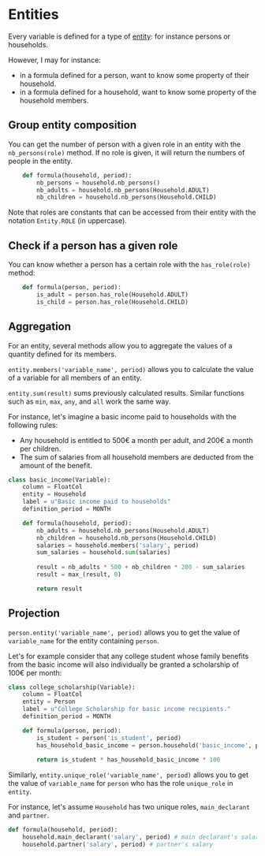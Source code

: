 # Entities

Every variable is defined for a type of [entity](../person,_entities,_role.md): for instance persons or households.

However, I may for instance:
- in a formula defined for a person, want to know some property of their household.
- in a formula defined for a household, want to know some property of the household members.

## Group entity composition

You can get the number of person with a given role in an entity with the `nb_persons(role)` method. If no role is given, it will return the numbers of people in the entity.

```py
    def formula(household, period):
        nb_persons = household.nb_persons()
        nb_adults = household.nb_persons(Household.ADULT)
        nb_children = household.nb_persons(Household.CHILD)
```

Note that roles are constants that can be accessed from their entity with the notation `Entity.ROLE` (in uppercase).

## Check if a person has a given role

You can know whether a person has a certain role with the `has_role(role)` method:

```py
    def formula(person, period):
        is_adult = person.has_role(Household.ADULT)
        is_child = person.has_role(Household.CHILD)
```


## Aggregation

For an entity, several methods allow you to aggregate the values of a quantity defined for its members.

`entity.members('variable_name', period)` allows you to calculate the value of a variable for all members of an entity.

`entity.sum(result)` sums previously calculated results. Similar functions such as `min`, `max`, `any`, and `all` work the same way.

For instance, let's imagine a basic income paid to households with the following rules:
* Any household is entitled to 500€ a month per adult, and 200€ a month per children.
* The sum of salaries from all household members are deducted from the amount of the benefit.

```py
class basic_income(Variable):
    column = FloatCol
    entity = Household
    label = u"Basic income paid to households"
    definition_period = MONTH

    def formula(household, period):
        nb_adults = household.nb_persons(Household.ADULT)
        nb_children = household.nb_persons(Household.CHILD)
        salaries = household.members('salary', period)
        sum_salaries = household.sum(salaries)
        
        result = nb_adults * 500 + nb_children * 200 - sum_salaries
        result = max_(result, 0)

        return result
```

## Projection

`person.entity('variable_name', period)` allows you to get the value of `variable_name` for the entity containing `person`.

Let's for example consider that any college student whose family benefits from the basic income will also individually be granted a scholarship of 100€ per month:

```py
class college_scholarship(Variable):
    column = FloatCol
    entity = Person
    label = u"College Scholarship for basic income recipients."
    definition_period = MONTH

    def formula(person, period):
        is_student = person('is_student', period)
        has_household_basic_income = person.household('basic_income', period) > 0
                
        return is_student * has_household_basic_income * 100
```

Similarly, `entity.unique_role('variable_name', period)` allows you to get the value of `variable_name` for `person` who has the role `unique_role` in `entity`.

For instance, let's assume `Household` has two unique roles, `main_declarant` and `partner`.

```py
def formula(household, period):
    household.main_declarant('salary', period) # main declarant's salary
    household.partner('salary', period) # partner's salary
```
